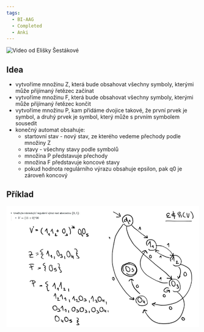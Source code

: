 ```yaml
---
tags:
  - BI-AAG
  - Completed
  - Anki
---
```


![Video od Elišky Šestákové](https://www.youtube.com/watch?v=58n3P6tz9T8)

## Idea
- vytvoříme množinu Z, která bude obsahovat všechny symboly, kterými může přijímaný řetězec začínat
- vytvoříme množinu F, která bude obsahovat všechny symboly, kterými může přijímaný řetězec končit
- vytvoříme množinu P, kam přidáme dvojice takové, že první prvek je symbol, a druhý prvek je symbol, který může s prvním symbolem sousedit
- konečný automat obsahuje:
	- startovní stav - nový stav, ze kterého vedeme přechody podle množiny Z
	- stavy - všechny stavy podle symbolů
	- množina P představuje přechody
	- množina F představuje koncové stavy
	- pokud hodnota regulárního výrazu obsahuje epsilon, pak q0 je zároveň koncový

## Příklad
![](Attachments/Pasted%20image%2020231207125507.png)